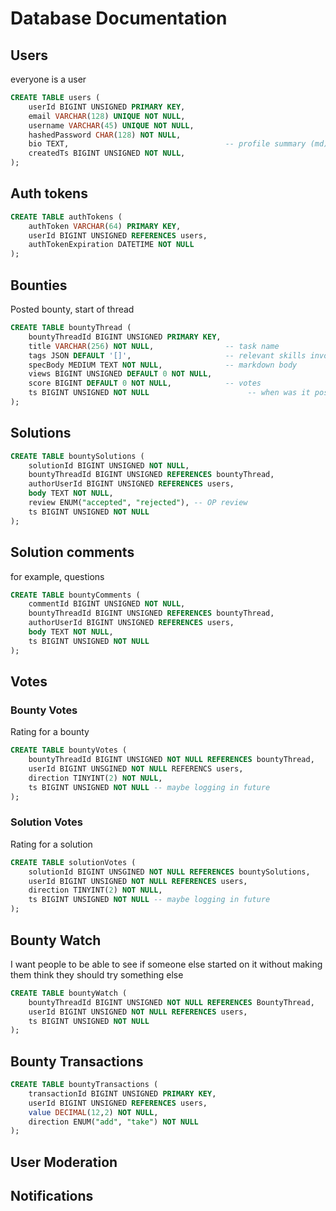 # Database Documentation


## Users
everyone is a user
```sql
CREATE TABLE users (
    userId BIGINT UNSIGNED PRIMARY KEY,
    email VARCHAR(128) UNIQUE NOT NULL,
    username VARCHAR(45) UNIQUE NOT NULL,
    hashedPassword CHAR(128) NOT NULL,
    bio TEXT,                                   -- profile summary (md)
    createdTs BIGINT UNSIGNED NOT NULL,
);
```

## Auth tokens
```sql
CREATE TABLE authTokens (
    authToken VARCHAR(64) PRIMARY KEY,
    userId BIGINT UNSIGNED REFERENCES users,
    authTokenExpiration DATETIME NOT NULL
);
```

## Bounties
Posted bounty, start of thread
```sql
CREATE TABLE bountyThread (
    bountyThreadId BIGINT UNSIGNED PRIMARY KEY,
    title VARCHAR(256) NOT NULL,                -- task name
    tags JSON DEFAULT '[]',                     -- relevant skills involved
    specBody MEDIUM TEXT NOT NULL,              -- markdown body
    views BIGINT UNSIGNED DEFAULT 0 NOT NULL,
    score BIGINT DEFAULT 0 NOT NULL,            -- votes
    ts BIGINT UNSIGNED NOT NULL                      -- when was it posted
);
```

## Solutions
```sql
CREATE TABLE bountySolutions (
    solutionId BIGINT UNSIGNED NOT NULL,
    bountyThreadId BIGINT UNSIGNED REFERENCES bountyThread,
    authorUserId BIGINT UNSIGNED REFERENCES users,
    body TEXT NOT NULL,
    review ENUM("accepted", "rejected"), -- OP review
    ts BIGINT UNSIGNED NOT NULL
);
```

## Solution comments
for example, questions
```sql
CREATE TABLE bountyComments (
    commentId BIGINT UNSIGNED NOT NULL,
    bountyThreadId BIGINT UNSIGNED REFERENCES bountyThread,
    authorUserId BIGINT UNSIGNED REFERENCES users,
    body TEXT NOT NULL,
    ts BIGINT UNSIGNED NOT NULL
);
```

## Votes

### Bounty Votes
Rating for a bounty
```sql
CREATE TABLE bountyVotes (
    bountyThreadId BIGINT UNSIGNED NOT NULL REFERENCES bountyThread,
    userId BIGINT UNSGINED NOT NULL REFERENCS users,
    direction TINYINT(2) NOT NULL,
    ts BIGINT UNSIGNED NOT NULL -- maybe logging in future
);
```
### Solution Votes
Rating for a solution
```sql
CREATE TABLE solutionVotes (
    solutionId BIGINT UNSGINED NOT NULL REFERENCES bountySolutions,
    userId BIGINT UNSIGNED NOT NULL REFERENCES users,
    direction TINYINT(2) NOT NULL,
    ts BIGINT UNSIGNED NOT NULL -- maybe logging in future
);
```


## Bounty Watch
I want people to be able to see if someone else started on it without making them think they should try something else
```sql
CREATE TABLE bountyWatch (
    bountyThreadId BIGINT UNSIGNED NOT NULL REFERENCES BountyThread,
    userId BIGINT UNSIGNED NOT NULL REFERENCES users,
    ts BIGINT UNSIGNED NOT NULL
);
```

## Bounty Transactions
```sql
CREATE TABLE bountyTransactions (
    transactionId BIGINT UNSIGNED PRIMARY KEY,
    userId BIGINT UNSIGNED REFERENCES users,
    value DECIMAL(12,2) NOT NULL,
    direction ENUM("add", "take") NOT NULL
);
```


## User Moderation


## Notifications

